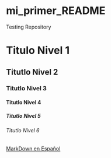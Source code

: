 # mi_primer_README
Testing Repository
# Titulo Nivel 1
## Titutlo Nivel 2
### Titutlo Nivel 3
#### Titutlo Nivel 4
##### Titutlo Nivel 5
###### Titutlo Nivel 6


[MarkDown en Español](https://markdown.es/)
